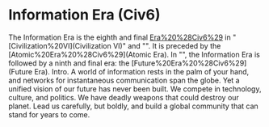 # Information Era (Civ6)

The Information Era is the eighth and final [Era%20%28Civ6%29](era) in "[Civilization%20VI](Civilization VI)" and "". It is preceded by the [Atomic%20Era%20%28Civ6%29](Atomic Era).
In "", the Information Era is followed by a ninth and final era: the [Future%20Era%20%28Civ6%29](Future Era).
Intro.
 A world of information rests in the palm of your hand, and networks for instantaneous communication span the globe. Yet a unified vision of our future has never been built. We compete in technology, culture, and politics. We have deadly weapons that could destroy our planet. Lead us carefully, but boldly, and build a global community that can stand for years to come.